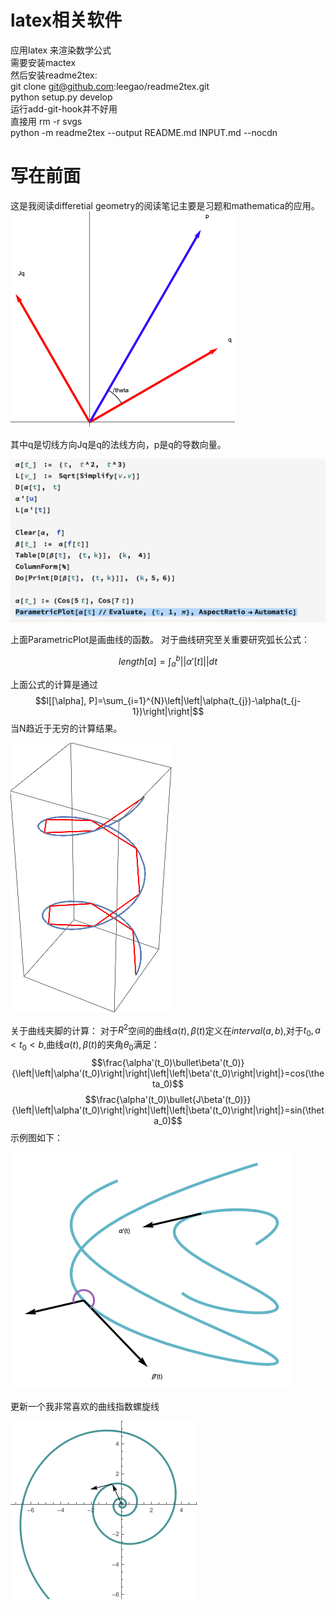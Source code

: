 # latex相关软件
应用latex 来渲染数学公式  
需要安装mactex  
然后安装readme2tex:  
git clone git@github.com:leegao/readme2tex.git  
python setup.py develop  
运行add-git-hook并不好用  
直接用 rm -r svgs  
python -m readme2tex --output README.md INPUT.md --nocdn
# 写在前面
 这是我阅读differetial geometry的阅读笔记主要是习题和mathematica的应用。
 ![figure1-1示意图](./figure1-1.png)
 
 其中q是切线方向Jq是q的法线方向，p是q的导数向量。

![Mathematica1-2note](./note1-2.png)

上面ParametricPlot是画曲线的函数。
对于曲线研究至关重要研究弧长公式：  

$$length[\alpha] = \int_{a}^{b}\left|\left|\alpha'[t]\right|\right|dt$$

上面公式的计算是通过
$$l[[\alpha], P]=\sum_{i=1}^{N}\left|\left|\alpha(t_{j})-\alpha(t_{j-1})\right|\right|$$
当N趋近于无穷的计算结果。

![Mathematica1-3note](./figures/figure_integrate.png)

关于曲线夹脚的计算：
对于$R^{2}$空间的曲线$\alpha(t),\beta(t)$定义在$interval(a,b)$,对于$t_0,a<t_0<b$,曲线$\alpha(t),\beta(t)$的夹角$\theta_0$满足：$$\frac{\alpha'(t_0)\bullet\beta'(t_0)}{\left|\left|\alpha'(t_0)\right|\right|\left|\left|\beta'(t_0)\right|\right|}=cos(\theta_0)$$$$\frac{\alpha'(t_0)\bullet{J\beta'(t_0)}}{\left|\left|\alpha'(t_0)\right|\right|\left|\left|\beta'(t_0)\right|\right|}=sin(\theta_0)$$
示例图如下：

![Mathematical1-5note](./figures/angle_function.png)

更新一个我非常喜欢的曲线指数螺旋线

![Mathematical1-7note](./figures/logspiral.png)